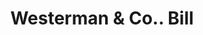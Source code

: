 ---
doi: 10.7916/D8DJ6SQG
date_other: '1890'
date_other_textual: 1890-1899
form: printed ephemera
genre:
- Invoices
name:
- Westerman & Co.
object_in_context_url: https://biggert.cul.columbia.edu/items/view/ave_biggert_00928
subject_hierarchical_geographic:
- Lockport, New York, United States
subject_name:
- Westerman & Co.
title: Westerman & Co.. Bill
sort_title: Westerman & Co.. Bill
call_number: ave_biggert_00928
coordinates:
- 43.16972222222222,-78.69111111111111
pid: ave_biggert_00928
identifiers: ave_biggert_00928
thumbnail: https://derivativo-3.library.columbia.edu/iiif/2/ldpd:345851/full/!256,256/0/native.jpg
permalink: "/items/ave_biggert_00928/"
layout: iiif-image-page
---
